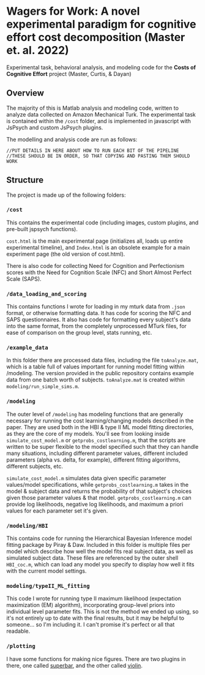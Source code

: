 # Wagers for Work: A novel experimental paradigm for cognitive effort cost decomposition (Master et. al. 2022)

Experimental task, behavioral analysis, and modeling code for the **Costs of Cognitive Effort** project (Master, Curtis, & Dayan) 


## Overview

The majority of this is Matlab analysis and modeling code, written to analyze data collected on Amazon Mechanical Turk. The experimental task is contained within the `/cost` folder, and is implemented in javascript with JsPsych and custom JsPsych plugins.

The modelling and analysis code are run as follows:
```
//PUT DETAILS IN HERE ABOUT HOW TO RUN EACH BIT OF THE PIPELINE
//THESE SHOULD BE IN ORDER, SO THAT COPYING AND PASTING THEM SHOULD WORK
```

## Structure

The project is made up of the following folders:

### `/cost`

This contains the experimental code (including images, custom plugins, and pre-built jspsych functions).

`cost.html` is the main experimental page (initializes all, loads up entire experimental timeline), and `Index.html` is an obsolete example for a main experiment page (the old version of cost.html).

There is also code for collecting Need for Cognition and Perfectionism scores with the Need for Cognition Scale (NFC) and Short Almost Perfect Scale (SAPS).

### `/data_loading_and_scoring`

This contains functions I wrote for loading in my mturk data from `.json` format, or otherwise formatting data. It has code for scoring the NFC and SAPS questionnaires. It also has code for formatting every subject's data into the same format, from the completely unprocessed MTurk files, for ease of comparison on the group level, stats running, etc.

### `/example_data` 

In this folder there are processed data files, including the file `toAnalyze.mat`,
which is a table full of values important for running model fitting within /modeling.
The version provided in the public repository contains example data from one batch
worth of subjects. `toAnalyze.mat` is created within `modeling/run_simple_sims.m`.

### `/modeling`

The outer level of `/modeling` has modeling functions that are generally necessary for running the cost learning/changing models described in the paper. They are used both in the HBI & type II ML model fitting directories, as they are the core of my models. You'll see from looking inside `simulate_cost_model.m` or `getprobs_costlearning.m`, that the scripts are written to be super flexible to the model specified such that they can handle many situations, including different parameter values, different included parameters (alpha vs. delta, for example), different fitting algorithms, different subjects, etc. 

`simulate_cost_model.m` simulates data given specific parameter values/model specifications, while `getprobs_costlearning.m` takes in the model & subject data and returns the probability of that subject's choices given those parameter values & that model. `getprobs_costlearning.m` can provide log likelihoods, negative log likelihoods, and maximum a priori values for each parameter set it's given.

### `/modeling/HBI`

This contains code for running the Hierarchical Bayesian Inference model fitting package by Piray & Daw. Included in this folder is multiple files per model which describe how well the model fits real subject data, as well as simulated subject data. These files are referenced by the outer shell `HBI_coc.m`, which can load any model you specify to display how well it fits with the current model settings.

### `modeling/typeII_ML_fitting` 

This code I wrote for running type II maximum likelihood (expectation maximization (EM) algorithm), incorporating group-level priors into individual level parameter fits. This is not the method we ended up using, so it's not entirely up to date with the final results, but it may be helpful to someone... so I'm including it. I can't promise it's perfect or all that readable.

### `/plotting` 

I have some functions for making nice figures. There are two plugins in there, one called [superbar](https://www.mathworks.com/matlabcentral/fileexchange/57499-superbar), and the other called [violin](https://www.mathworks.com/matlabcentral/fileexchange/45134-violin-plot).


